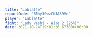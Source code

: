 ```yaml
---
title: "Lablatte"
reportCode: "BNhy3GwzCKJA89Vn"
player: "Lablatte"
fight: "Lady Vashj - Wipe 2 (26%)"
date: 2021-10-24T19:01:26.673000+00:00
---
```

